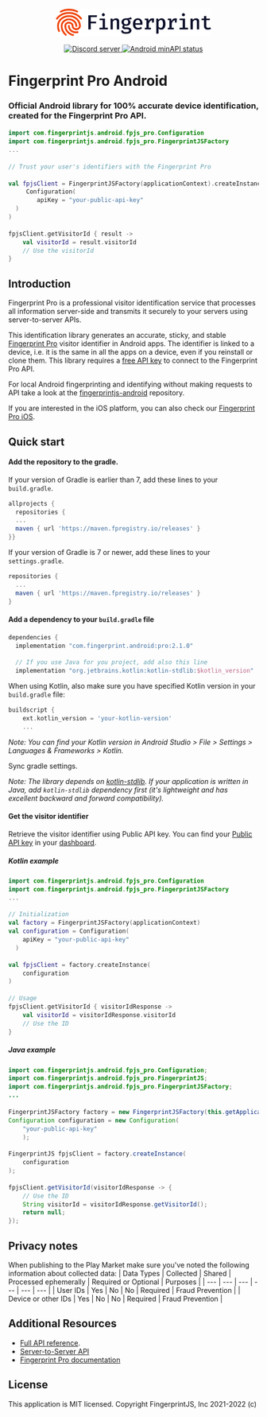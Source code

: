 <p align="center">
    <picture>
      <source media="(prefers-color-scheme: dark)" srcset="res/logo_light.svg" />
      <source media="(prefers-color-scheme: light)" srcset="res/logo_dark.svg" />
      <img src="res/logo_dark.svg" alt="Fingerprint logo" width="312px" />
    </picture>
</p>
<p align="center">
  <a href="https://discord.gg/39EpE2neBg">
    <img src="https://img.shields.io/discord/852099967190433792?style=logo&label=Discord&logo=Discord&logoColor=white" alt="Discord server">
  </a>
    <a href="https://android-arsenal.com/api?level=21">
    <img src="https://img.shields.io/badge/API-21%2B-brightgreen.svg" alt="Android minAPI status">
  </a>
</p>

# Fingerprint Pro Android
### Official Android library for 100% accurate device identification, created for the Fingerprint Pro API.

```kotlin
import com.fingerprintjs.android.fpjs_pro.Configuration
import com.fingerprintjs.android.fpjs_pro.FingerprintJSFactory
...

// Trust your user's identifiers with the Fingerprint Pro

val fpjsClient = FingerprintJSFactory(applicationContext).createInstance(
     Configuration(
        apiKey = "your-public-api-key"
  )
)

fpjsClient.getVisitorId { result ->
    val visitorId = result.visitorId
    // Use the visitorId
}
```

## Introduction

Fingerprint Pro is a professional visitor identification service that processes all information server-side and transmits it securely to your servers using server-to-server APIs.

This identification library generates an accurate, sticky, and stable [Fingerprint Pro](https://fingerprint.com/) visitor identifier in Android apps. The identifier is linked to a device, i.e. it is the same in all the apps on a device, even if you reinstall or clone them. This library requires a [free API key](https://dashboard.fingerprintjs.com/signup) to connect to the Fingerprint Pro API.

For local Android fingerprinting and identifying without making requests to API take a look at the [fingerprintjs-android](https://github.com/fingerprintjs/fingerprintjs-android) repository.

If you are interested in the iOS platform, you can also check our [Fingerprint Pro iOS](https://github.com/fingerprintjs/fingerprintjs-pro-ios).


## Quick start

#### Add the repository to the gradle.

If your version of Gradle is earlier than 7, add these lines to your `build.gradle`.


```gradle
allprojects {	
  repositories {
  ...
  maven { url 'https://maven.fpregistry.io/releases' }	
}}
```

If your version of Gradle is 7 or newer, add these lines to your `settings.gradle`.
```gradle
repositories {
  ...
  maven { url 'https://maven.fpregistry.io/releases' }	
}
```
#### Add a dependency to your `build.gradle` file

```gradle
dependencies {
  implementation "com.fingerprint.android:pro:2.1.0"

  // If you use Java for you project, add also this line
  implementation "org.jetbrains.kotlin:kotlin-stdlib:$kotlin_version"
```

When using Kotlin, also make sure you have specified Kotlin version in your `build.gradle` file:
```gradle
buildscript {
    ext.kotlin_version = 'your-kotlin-version'
    ...
```
*Note: You can find your Kotlin version in Android Studio > File > Settings > Languages & Frameworks > Kotlin.*

Sync gradle settings.

*Note: The library depends on [kotlin-stdlib](https://kotlinlang.org/api/latest/jvm/stdlib/). If your application is written in Java, add `kotlin-stdlib` dependency first (it's lightweight and has excellent backward and forward compatibility).*

#### Get the visitor identifier

Retrieve the visitor identifier using Public API key. You can find your [Public API key](https://dev.fingerprint.com/docs) in your [dashboard](https://dashboard.fingerprint.com/subscriptions/).

##### Kotlin example
```kotlin
import com.fingerprintjs.android.fpjs_pro.Configuration
import com.fingerprintjs.android.fpjs_pro.FingerprintJSFactory
...

// Initialization
val factory = FingerprintJSFactory(applicationContext)
val configuration = Configuration(
    apiKey = "your-public-api-key"
  )
 
val fpjsClient = factory.createInstance(
    configuration
)

// Usage
fpjsClient.getVisitorId { visitorIdResponse ->
    val visitorId = visitorIdResponse.visitorId
    // Use the ID
}

```
##### Java example

```java
import com.fingerprintjs.android.fpjs_pro.Configuration;
import com.fingerprintjs.android.fpjs_pro.FingerprintJS;
import com.fingerprintjs.android.fpjs_pro.FingerprintJSFactory;
...

FingerprintJSFactory factory = new FingerprintJSFactory(this.getApplicationContext());
Configuration configuration = new Configuration(
    "your-public-api-key"
    );

FingerprintJS fpjsClient = factory.createInstance(
    configuration
);

fpjsClient.getVisitorId(visitorIdResponse -> {
    // Use the ID
    String visitorId = visitorIdResponse.getVisitorId();
    return null;
});
```

## Privacy notes

When publishing to the Play Market make sure you've noted the following information about collected data:
| Data Types | Collected | Shared | Processed ephemerally | Required or Optional | Purposes |
| --- | --- | --- | --- | --- | --- |
| User IDs | Yes | No | No | Required | Fraud Prevention |
| Device or other IDs | Yes | No | No | Required | Fraud Prevention |


## Additional Resources
- [Full API reference](docs/client_api.md).
- [Server-to-Server API](https://dev.fingerprint.com/docs/server-api)
- [Fingerprint Pro documentation](https://dev.fingerprint.com/docs)

## License
This application is MIT licensed. Copyright FingerprintJS, Inc 2021-2022 (c)
